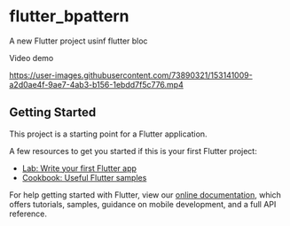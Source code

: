 # flutter_bpattern

A new Flutter project usinf flutter bloc

Video demo

https://user-images.githubusercontent.com/73890321/153141009-a2d0ae4f-9ae7-4ab3-b156-1ebdd7f5c776.mp4

## Getting Started

This project is a starting point for a Flutter application.

A few resources to get you started if this is your first Flutter project:

- [Lab: Write your first Flutter app](https://flutter.dev/docs/get-started/codelab)
- [Cookbook: Useful Flutter samples](https://flutter.dev/docs/cookbook)

For help getting started with Flutter, view our
[online documentation](https://flutter.dev/docs), which offers tutorials,
samples, guidance on mobile development, and a full API reference.
